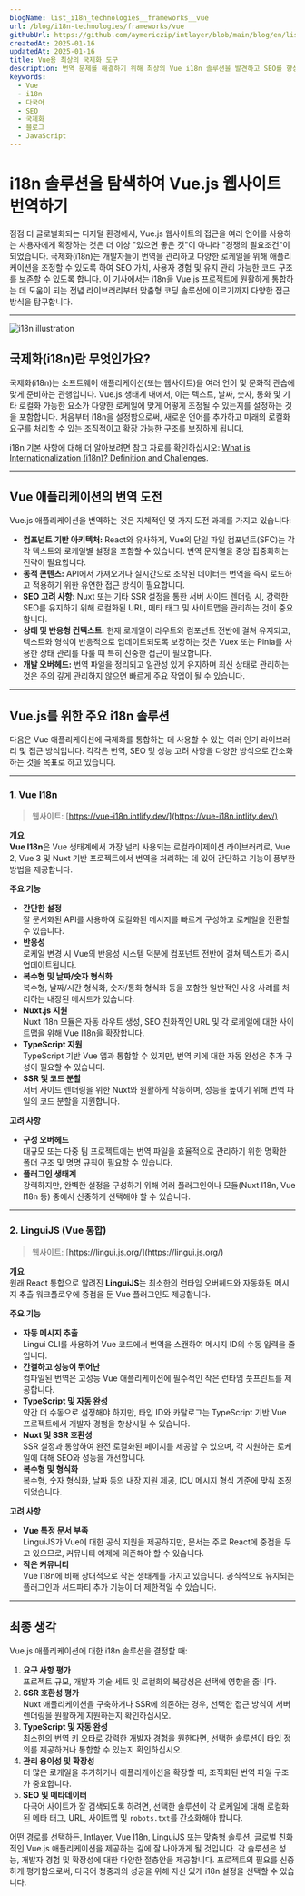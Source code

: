 ```yaml
---
blogName: list_i18n_technologies__frameworks__vue
url: /blog/i18n-technologies/frameworks/vue
githubUrl: https://github.com/aymericzip/intlayer/blob/main/blog/en/list_i18n_technologies/frameworks/vue.md
createdAt: 2025-01-16
updatedAt: 2025-01-16
title: Vue용 최상의 국제화 도구
description: 번역 문제를 해결하기 위해 최상의 Vue i18n 솔루션을 발견하고 SEO를 향상시키고 전세계 웹 경험을 제공합니다.
keywords:
  - Vue
  - i18n
  - 다국어
  - SEO
  - 국제화
  - 블로그
  - JavaScript
---
```


# i18n 솔루션을 탐색하여 Vue.js 웹사이트 번역하기

점점 더 글로벌화되는 디지털 환경에서, Vue.js 웹사이트의 접근을 여러 언어를 사용하는 사용자에게 확장하는 것은 더 이상 "있으면 좋은 것"이 아니라 "경쟁의 필요조건"이 되었습니다. 국제화(i18n)는 개발자들이 번역을 관리하고 다양한 로케일을 위해 애플리케이션을 조정할 수 있도록 하여 SEO 가치, 사용자 경험 및 유지 관리 가능한 코드 구조를 보존할 수 있도록 합니다. 이 기사에서는 i18n을 Vue.js 프로젝트에 원활하게 통합하는 데 도움이 되는 전념 라이브러리부터 맞춤형 코딩 솔루션에 이르기까지 다양한 접근 방식을 탐구합니다.

---

![i18n illustration](https://github.com/aymericzip/intlayer/blob/main/blog/assets/i18n.webp)

## 국제화(i18n)란 무엇인가요?

국제화(i18n)는 소프트웨어 애플리케이션(또는 웹사이트)을 여러 언어 및 문화적 관습에 맞게 준비하는 관행입니다. Vue.js 생태계 내에서, 이는 텍스트, 날짜, 숫자, 통화 및 기타 로컬화 가능한 요소가 다양한 로케일에 맞게 어떻게 조정될 수 있는지를 설정하는 것을 포함합니다. 처음부터 i18n을 설정함으로써, 새로운 언어를 추가하고 미래의 로컬화 요구를 처리할 수 있는 조직적이고 확장 가능한 구조를 보장하게 됩니다.

i18n 기본 사항에 대해 더 알아보려면 참고 자료를 확인하십시오: [What is Internationalization (i18n)? Definition and Challenges](https://github.com/aymericzip/intlayer/blob/main/docs/ko/what_is_internationalization.md).

---

## Vue 애플리케이션의 번역 도전

Vue.js 애플리케이션을 번역하는 것은 자체적인 몇 가지 도전 과제를 가지고 있습니다:

- **컴포넌트 기반 아키텍처:** React와 유사하게, Vue의 단일 파일 컴포넌트(SFC)는 각각 텍스트와 로케일별 설정을 포함할 수 있습니다. 번역 문자열을 중앙 집중화하는 전략이 필요합니다.
- **동적 콘텐츠:** API에서 가져오거나 실시간으로 조작된 데이터는 번역을 즉시 로드하고 적용하기 위한 유연한 접근 방식이 필요합니다.
- **SEO 고려 사항:** Nuxt 또는 기타 SSR 설정을 통한 서버 사이드 렌더링 시, 강력한 SEO를 유지하기 위해 로컬화된 URL, 메타 태그 및 사이트맵을 관리하는 것이 중요합니다.
- **상태 및 반응형 컨텍스트:** 현재 로케일이 라우트와 컴포넌트 전반에 걸쳐 유지되고, 텍스트와 형식이 반응적으로 업데이트되도록 보장하는 것은 Vuex 또는 Pinia를 사용한 상태 관리를 다룰 때 특히 신중한 접근이 필요합니다.
- **개발 오버헤드:** 번역 파일을 정리되고 일관성 있게 유지하며 최신 상태로 관리하는 것은 주의 깊게 관리하지 않으면 빠르게 주요 작업이 될 수 있습니다.

---

## Vue.js를 위한 주요 i18n 솔루션

다음은 Vue 애플리케이션에 국제화를 통합하는 데 사용할 수 있는 여러 인기 라이브러리 및 접근 방식입니다. 각각은 번역, SEO 및 성능 고려 사항을 다양한 방식으로 간소화하는 것을 목표로 하고 있습니다.

---

### 1. Vue I18n

> 웹사이트: [https://vue-i18n.intlify.dev/](https://vue-i18n.intlify.dev/)

**개요**  
**Vue I18n**은 Vue 생태계에서 가장 널리 사용되는 로컬라이제이션 라이브러리로, Vue 2, Vue 3 및 Nuxt 기반 프로젝트에서 번역을 처리하는 데 있어 간단하고 기능이 풍부한 방법을 제공합니다.

**주요 기능**

- **간단한 설정**  
  잘 문서화된 API를 사용하여 로컬화된 메시지를 빠르게 구성하고 로케일을 전환할 수 있습니다.
- **반응성**  
  로케일 변경 시 Vue의 반응성 시스템 덕분에 컴포넌트 전반에 걸쳐 텍스트가 즉시 업데이트됩니다.
- **복수형 및 날짜/숫자 형식화**  
  복수형, 날짜/시간 형식화, 숫자/통화 형식화 등을 포함한 일반적인 사용 사례를 처리하는 내장된 메서드가 있습니다.
- **Nuxt.js 지원**  
  Nuxt I18n 모듈은 자동 라우트 생성, SEO 친화적인 URL 및 각 로케일에 대한 사이트맵을 위해 Vue I18n을 확장합니다.
- **TypeScript 지원**  
  TypeScript 기반 Vue 앱과 통합할 수 있지만, 번역 키에 대한 자동 완성은 추가 구성이 필요할 수 있습니다.
- **SSR 및 코드 분할**  
  서버 사이드 렌더링을 위한 Nuxt와 원활하게 작동하며, 성능을 높이기 위해 번역 파일의 코드 분할을 지원합니다.

**고려 사항**

- **구성 오버헤드**  
  대규모 또는 다중 팀 프로젝트에는 번역 파일을 효율적으로 관리하기 위한 명확한 폴더 구조 및 명명 규칙이 필요할 수 있습니다.
- **플러그인 생태계**  
  강력하지만, 완벽한 설정을 구성하기 위해 여러 플러그인이나 모듈(Nuxt I18n, Vue I18n 등) 중에서 신중하게 선택해야 할 수 있습니다.

---

### 2. LinguiJS (Vue 통합)

> 웹사이트: [https://lingui.js.org/](https://lingui.js.org/)

**개요**  
원래 React 통합으로 알려진 **LinguiJS**는 최소한의 런타임 오버헤드와 자동화된 메시지 추출 워크플로우에 중점을 둔 Vue 플러그인도 제공합니다.

**주요 기능**

- **자동 메시지 추출**  
  Lingui CLI를 사용하여 Vue 코드에서 번역을 스캔하여 메시지 ID의 수동 입력을 줄입니다.
- **간결하고 성능이 뛰어난**  
  컴파일된 번역은 고성능 Vue 애플리케이션에 필수적인 작은 런타임 풋프린트를 제공합니다.
- **TypeScript 및 자동 완성**  
  약간 더 수동으로 설정해야 하지만, 타입 ID와 카탈로그는 TypeScript 기반 Vue 프로젝트에서 개발자 경험을 향상시킬 수 있습니다.
- **Nuxt 및 SSR 호환성**  
  SSR 설정과 통합하여 완전 로컬화된 페이지를 제공할 수 있으며, 각 지원하는 로케일에 대해 SEO와 성능을 개선합니다.
- **복수형 및 형식화**  
  복수형, 숫자 형식화, 날짜 등의 내장 지원 제공, ICU 메시지 형식 기준에 맞춰 조정되었습니다.

**고려 사항**

- **Vue 특정 문서 부족**  
  LinguiJS가 Vue에 대한 공식 지원을 제공하지만, 문서는 주로 React에 중점을 두고 있으므로, 커뮤니티 예제에 의존해야 할 수 있습니다.
- **작은 커뮤니티**  
  Vue I18n에 비해 상대적으로 작은 생태계를 가지고 있습니다. 공식적으로 유지되는 플러그인과 서드파티 추가 기능이 더 제한적일 수 있습니다.

---

## 최종 생각

Vue.js 애플리케이션에 대한 i18n 솔루션을 결정할 때:

1. **요구 사항 평가**  
   프로젝트 규모, 개발자 기술 세트 및 로컬화의 복잡성은 선택에 영향을 줍니다.
2. **SSR 호환성 평가**  
   Nuxt 애플리케이션을 구축하거나 SSR에 의존하는 경우, 선택한 접근 방식이 서버 렌더링을 원활하게 지원하는지 확인하십시오.
3. **TypeScript 및 자동 완성**  
   최소한의 번역 키 오타로 강력한 개발자 경험을 원한다면, 선택한 솔루션이 타입 정의를 제공하거나 통합할 수 있는지 확인하십시오.
4. **관리 용이성 및 확장성**  
   더 많은 로케일을 추가하거나 애플리케이션을 확장할 때, 조직화된 번역 파일 구조가 중요합니다.
5. **SEO 및 메타데이터**  
   다국어 사이트가 잘 검색되도록 하려면, 선택한 솔루션이 각 로케일에 대해 로컬화된 메타 태그, URL, 사이트맵 및 `robots.txt`를 간소화해야 합니다.

어떤 경로를 선택하든, Intlayer, Vue I18n, LinguiJS 또는 맞춤형 솔루션, 글로벌 친화적인 Vue.js 애플리케이션을 제공하는 길에 잘 나아가게 될 것입니다. 각 솔루션은 성능, 개발자 경험 및 확장성에 대한 다양한 절충안을 제공합니다. 프로젝트의 필요를 신중하게 평가함으로써, 다국어 청중과의 성공을 위해 자신 있게 i18n 설정을 선택할 수 있습니다.
